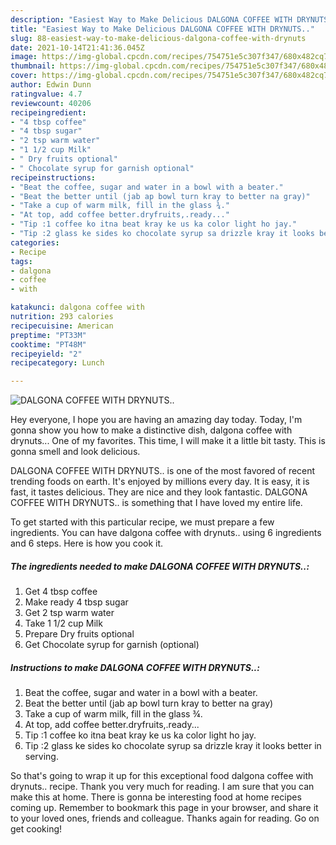 ```yaml
---
description: "Easiest Way to Make Delicious DALGONA COFFEE WITH DRYNUTS.."
title: "Easiest Way to Make Delicious DALGONA COFFEE WITH DRYNUTS.."
slug: 88-easiest-way-to-make-delicious-dalgona-coffee-with-drynuts
date: 2021-10-14T21:41:36.045Z
image: https://img-global.cpcdn.com/recipes/754751e5c307f347/680x482cq70/dalgona-coffee-with-drynuts-recipe-main-photo.jpg
thumbnail: https://img-global.cpcdn.com/recipes/754751e5c307f347/680x482cq70/dalgona-coffee-with-drynuts-recipe-main-photo.jpg
cover: https://img-global.cpcdn.com/recipes/754751e5c307f347/680x482cq70/dalgona-coffee-with-drynuts-recipe-main-photo.jpg
author: Edwin Dunn
ratingvalue: 4.7
reviewcount: 40206
recipeingredient:
- "4 tbsp coffee"
- "4 tbsp sugar"
- "2 tsp warm water"
- "1 1/2 cup Milk"
- " Dry fruits optional"
- " Chocolate syrup for garnish optional"
recipeinstructions:
- "Beat the coffee, sugar and water in a bowl with a beater."
- "Beat the better until (jab ap bowl turn kray to better na gray)"
- "Take a cup of warm milk, fill in the glass ¾."
- "At top, add coffee better.dryfruits,.ready..."
- "Tip :1 coffee ko itna beat kray ke us ka color light ho jay."
- "Tip :2 glass ke sides ko chocolate syrup sa drizzle kray it looks better in serving."
categories:
- Recipe
tags:
- dalgona
- coffee
- with

katakunci: dalgona coffee with 
nutrition: 293 calories
recipecuisine: American
preptime: "PT33M"
cooktime: "PT48M"
recipeyield: "2"
recipecategory: Lunch

---
```



![DALGONA COFFEE WITH DRYNUTS..](https://img-global.cpcdn.com/recipes/754751e5c307f347/680x482cq70/dalgona-coffee-with-drynuts-recipe-main-photo.jpg)

Hey everyone, I hope you are having an amazing day today. Today, I'm gonna show you how to make a distinctive dish, dalgona coffee with drynuts... One of my favorites. This time, I will make it a little bit tasty. This is gonna smell and look delicious.

DALGONA COFFEE WITH DRYNUTS.. is one of the most favored of recent trending foods on earth. It's enjoyed by millions every day. It is easy, it is fast, it tastes delicious. They are nice and they look fantastic. DALGONA COFFEE WITH DRYNUTS.. is something that I have loved my entire life.




To get started with this particular recipe, we must prepare a few ingredients. You can have dalgona coffee with drynuts.. using 6 ingredients and 6 steps. Here is how you cook it.

<!--inarticleads1-->

##### The ingredients needed to make DALGONA COFFEE WITH DRYNUTS..:

1. Get 4 tbsp coffee
1. Make ready 4 tbsp sugar
1. Get 2 tsp warm water
1. Take 1 1/2 cup Milk
1. Prepare  Dry fruits optional
1. Get  Chocolate syrup for garnish (optional)




<!--inarticleads2-->

##### Instructions to make DALGONA COFFEE WITH DRYNUTS..:

1. Beat the coffee, sugar and water in a bowl with a beater.
1. Beat the better until (jab ap bowl turn kray to better na gray)
1. Take a cup of warm milk, fill in the glass ¾.
1. At top, add coffee better.dryfruits,.ready...
1. Tip :1 coffee ko itna beat kray ke us ka color light ho jay.
1. Tip :2 glass ke sides ko chocolate syrup sa drizzle kray it looks better in serving.




So that's going to wrap it up for this exceptional food dalgona coffee with drynuts.. recipe. Thank you very much for reading. I am sure that you can make this at home. There is gonna be interesting food at home recipes coming up. Remember to bookmark this page in your browser, and share it to your loved ones, friends and colleague. Thanks again for reading. Go on get cooking!
